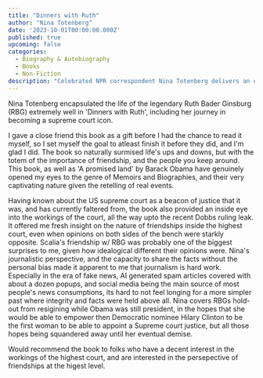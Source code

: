 ```yaml
---
title: "Dinners with Ruth"
author: "Nina Totenberg"
date: '2023-10-01T00:00:00.000Z'
published: true
upcoming: false
categories:
  - Biography & Autobiography
  - Books
  - Non-Fiction
description: "Celebrated NPR correspondent Nina Totenberg delivers an extraordinary memoir of her personal successes, struggles, and life-affirming relationships, including her beautiful friendship of nearly fifty years with Supreme Court Justice Ruth Bader Ginsburg. Four years before Nina Totenberg was hired at NPR, where she cemented her legacy as a prizewinning reporter, and nearly twenty-two years before Ruth Bader Ginsburg was appointed to the Supreme Court, Nina called Ruth. A reporter for The National Observer, Nina was curious about Ruth’s legal brief, asking the Supreme Court to do something revolutionary: declare a law that discriminated “on the basis of sex” to be unconstitutional. In a time when women were fired for becoming pregnant, often could not apply for credit cards or get a mortgage in their own names, Ruth patiently explained her argument. That call launched a remarkable, nearly fifty-year friendship. Dinners with Ruth is an extraordinary account of two women who paved the way for future generations by tearing down professional and legal barriers. It is also an intimate memoir of the power of friendships as women began to pry open career doors and transform the workplace. At the story’s heart is one, special relationship: Ruth and Nina saw each other not only through personal joys, but also illness, loss, and widowhood. During the devastating illness and eventual death of Nina’s first husband, Ruth drew her out of grief; twelve years later, Nina would reciprocate when Ruth’s beloved husband died. They shared not only a love of opera, but also of shopping, as they instinctively understood that clothes were armor for women who wanted to be taken seriously in a workplace dominated by men. During Ruth’s last year, they shared so many small dinners that Saturdays were “reserved for Ruth” in Nina’s house. Dinners with Ruth also weaves together compelling, personal portraits of other fascinating women and men from Nina’s life, including her cherished NPR colleagues Cokie Roberts and Linda Wertheimer; her beloved husbands; her friendships with multiple Supreme Court Justices, including Lewis Powell, William Brennan, and Antonin Scalia, and Nina’s own family—her father, the legendary violinist Roman Totenberg, and her “best friends,” her sisters. Inspiring and revelatory, Dinners with Ruth is a moving story of the joy and true meaning of friendship."
---
```


Nina Totenberg encapsulated the life of the legendary Ruth Bader Ginsburg (RBG) extremely well in 'Dinners with Ruth', including her journey in becoming a supreme court icon.

I gave a close friend this book as a gift before I had the chance to read it myself, so I set myself the goal to atleast finish it before they did, and I'm glad I did. The book so naturally surmised life's ups and downs, but with the totem of the importance of friendship, and the people you keep around. This book, as well as 'A promised land' by Barack Obama have genuinely opened my eyes to the genre of Memoirs and Biographies, and their very captivating nature given the retelling of real events.

Having known about the US supreme court as a beacon of justice that it was, and has currently faltered from, the book also provided an inside eye into the workings of the court, all the way upto the recent Dobbs ruling leak. It offered me fresh insight on the nature of friendships inside the highest court, even when opinions on both sides of the bench were starkly opposite. Scalia's friendship w/ RBG was probably one of the biggest surprises to me, given how idealogical different their opinions were. Nina's journalistic perspective, and the capacity to share the facts without the personal bias made it apparent to me that journalism is hard work. Especially in the era of fake news, AI generated spam articles covered with about a dozen popups, and social media being the main source of most people's news consumptions, its hard to not feel longing for a more simpler past where integrity and facts were held above all. Nina covers RBGs hold-out from resigining while Obama was still president, in the hopes that she would be able to empower then Democratic nominee Hilary Clinton to be the first woman to be able to appoint a Supreme court justice, but all those hopes being squandered away until her eventual demise. 

Would recommend the book to folks who have a decent interest in the workings of the highest court, and are interested in the persepective of friendships at the higest level.